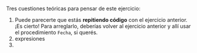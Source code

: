 Tres cuestiones teóricas para pensar de este ejercicio:

1. Puede parecerte que estás **repitiendo código** con el ejercicio anterior. ¡Es cierto! Para arreglarlo, deberías volver al ejercicio anterior y allí usar el procedimiento `Fecha`, si querés.
2. expresiones
3. 

